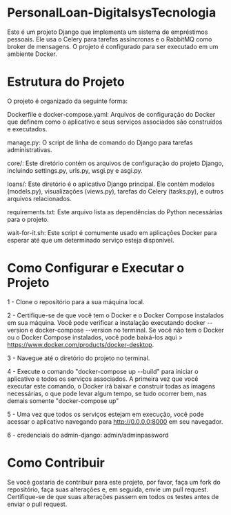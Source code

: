 # PersonalLoan-DigitalsysTecnologia
Este é um projeto Django que implementa um sistema de empréstimos pessoais. Ele usa o Celery para tarefas assíncronas e o RabbitMQ como broker de mensagens. O projeto é configurado para ser executado em um ambiente Docker.

# Estrutura do Projeto
O projeto é organizado da seguinte forma:

Dockerfile e docker-compose.yaml: Arquivos de configuração do Docker que definem como o aplicativo e seus serviços associados são construídos e executados.

manage.py: O script de linha de comando do Django para tarefas administrativas.

core/: Este diretório contém os arquivos de configuração do projeto Django, incluindo settings.py, urls.py, wsgi.py e asgi.py.

loans/: Este diretório é o aplicativo Django principal. Ele contém modelos (models.py), visualizações (views.py), tarefas do Celery (tasks.py), e outros arquivos relacionados.

requirements.txt: Este arquivo lista as dependências do Python necessárias para o projeto.

wait-for-it.sh: Este script é comumente usado em aplicações Docker para esperar até que um determinado serviço esteja disponível.

# Como Configurar e Executar o Projeto
1 - Clone o repositório para a sua máquina local.

2 - Certifique-se de que você tem o Docker e o Docker Compose instalados em sua máquina. Você pode verificar a instalação executando docker --version e docker-compose --version no terminal. Se você não tem o Docker ou o Docker Compose instalados, você pode baixá-los aqui > https://www.docker.com/products/docker-desktop.

3 - Navegue até o diretório do projeto no terminal.

4 - Execute o comando "docker-compose up --build" para iniciar o aplicativo e todos os serviços associados. A primeira vez que você executar este comando, o Docker irá baixar e construir todas as imagens necessárias, o que pode levar algum tempo, se tudo ocorrer bem, nas demais somente "docker-compose up"

5 - Uma vez que todos os serviços estejam em execução, você pode acessar o aplicativo navegando para http://0.0.0.0:8000 em seu navegador.

6 - credenciais do admin-django: admin/adminpassword

# Como Contribuir

Se você gostaria de contribuir para este projeto, por favor, faça um fork do repositório, faça suas alterações e, em seguida, envie um pull request. Certifique-se de que suas alterações passem em todos os testes antes de enviar o pull request.
